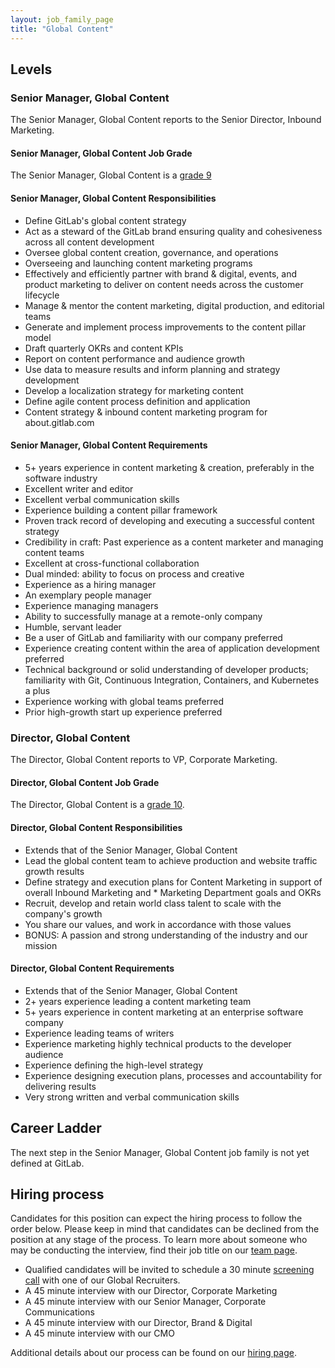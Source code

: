 ```yaml
---
layout: job_family_page
title: "Global Content"
---
```


## Levels

### Senior Manager, Global Content

The Senior Manager, Global Content reports to the Senior Director, Inbound Marketing.

#### Senior Manager, Global Content Job Grade 

The Senior Manager, Global Content is a [grade 9](/handbook/total-rewards/compensation/compensation-calculator/#gitlab-job-grades)

#### Senior Manager, Global Content Responsibilities

- Define GitLab's global content strategy 
- Act as a steward of the GitLab brand ensuring quality and cohesiveness across all content development 
- Oversee global content creation, governance, and operations 
- Overseeing and launching content marketing programs
- Effectively and efficiently partner with brand & digital, events, and product marketing to deliver on content needs across the customer lifecycle
- Manage & mentor the content marketing, digital production, and editorial teams
- Generate and implement process improvements to the content pillar model
- Draft quarterly OKRs and content KPIs
- Report on content performance and audience growth
- Use data to measure results and inform planning and strategy development 
- Develop a localization strategy for marketing content 
- Define agile content process definition and application 
- Content strategy & inbound content marketing program for about.gitlab.com

#### Senior Manager, Global Content Requirements

- 5+ years experience in content marketing & creation, preferably in the software industry
- Excellent writer and editor 
- Excellent verbal communication skills 
- Experience building a content pillar framework
- Proven track record of developing and executing a successful content strategy 
- Credibility in craft: Past experience as a content marketer and managing content teams 
- Excellent at cross-functional collaboration 
- Dual minded: ability to focus on process and creative 
- Experience as a hiring manager
- An exemplary people manager 
- Experience managing managers
- Ability to successfully manage at a remote-only company
- Humble, servant leader
- Be a user of GitLab and familiarity with our company preferred
- Experience creating content within the area of application development preferred
- Technical background or solid understanding of developer products; familiarity with Git, Continuous Integration, Containers, and Kubernetes a plus
- Experience working with global teams preferred
- Prior high-growth start up experience preferred

### Director, Global Content

The Director, Global Content reports to VP, Corporate Marketing.

#### Director, Global Content Job Grade

The Director, Global Content is a [grade 10](/handbook/total-rewards/compensation/compensation-calculator/#gitlab-job-grades).

#### Director, Global Content Responsibilities

* Extends that of the Senior Manager, Global Content
* Lead the global content team to achieve production and website traffic growth results
* Define strategy and execution plans for Content Marketing in support of overall Inbound Marketing and * Marketing Department goals and OKRs
* Recruit, develop and retain world class talent to scale with the company's growth
* You share our values, and work in accordance with those values
* BONUS: A passion and strong understanding of the industry and our mission

#### Director, Global Content Requirements

* Extends that of the Senior Manager, Global Content 
* 2+ years experience leading a content marketing team
* 5+ years experience in content marketing at an enterprise software company
* Experience leading teams of writers
* Experience marketing highly technical products to the developer audience
* Experience defining the high-level strategy
* Experience designing execution plans, processes and accountability for delivering results
* Very strong written and verbal communication skills

## Career Ladder

The next step in the Senior Manager, Global Content job family is not yet defined at GitLab. 

## Hiring process

Candidates for this position can expect the hiring process to follow the order below. Please keep in mind that candidates can be declined from the position at any stage of the process. To learn more about someone who may be conducting the interview, find their job title on our [team page](/company/team/).

* Qualified candidates will be invited to schedule a 30 minute [screening call](/handbook/hiring/interviewing/#conducting-a-screening-call) with one of our Global Recruiters.
* A 45 minute interview with our Director, Corporate Marketing 
* A 45 minute interview with our Senior Manager, Corporate Communications 
* A 45 minute interview with our Director, Brand & Digital
* A 45 minute interview with our CMO 

Additional details about our process can be found on our [hiring page](/handbook/hiring/).
